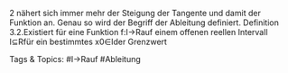 2
nähert sich immer mehr der Steigung der Tangente und damit der Funktion an. Genau so wird der
Begriff der Ableitung definiert.
Definition 3.2.Existiert für eine Funktion f:I→Rauf einem offenen reellen Intervall I⊆Rfür
ein bestimmtes x0∈Ider Grenzwert

   Tags & Topics:
   #I→Rauf
   #Ableitung